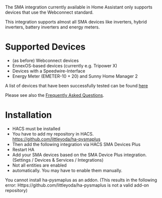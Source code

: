 The SMA integration currently available in Home Assistant only supports devices that use the Webconnect standard.

This integration supports almost all SMA devices like inverters, hybrid inverters, battery inverters and energy meters.


# Supported Devices
* (as before) Webconnect devices
* EnnexOS-based devices (currently e.g. Tripower X)
* Devices with a Speedwire-Interface
* Energy Meter (EMETER-10 + 20) and Sunny Home Manager 2

A list of devices that have been successfully tested can be found [here](https://github.com/littleyoda/pysma/blob/master/README.md)

Please see also the [Frequently Asked Questions](https://github.com/littleyoda/ha-pysmaplus/blob/main/docs/faq.md).

# Installation
*   HACS must be installed
*   You have to add my repository in HACS.
    https://github.com/littleyoda/ha-pysmaplus
* Then add the following integration via HACS
    SMA Devices Plus
* Restart HA
*  Add your SMA devices based on the SMA Device Plus integration.
    (Settings / Devices & Services / Integrations)
*   Not all entities are enabled
*    automatically. You may have to enable them manually.

You cannot install ha-pysmaplus as an addon. (This results in the following error: Https://github.com/littleyoda/ha-pysmaplus is not a valid add-on repository)
